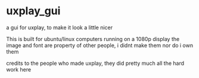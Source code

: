 # uxplay_gui
a gui for uxplay, to make it look a little nicer

This is built for ubuntu/linux computers running on a 1080p display
the image and font are property of other people, i didnt make them nor do i own them

credits to the people who made uxplay, they did pretty much all the hard work here
